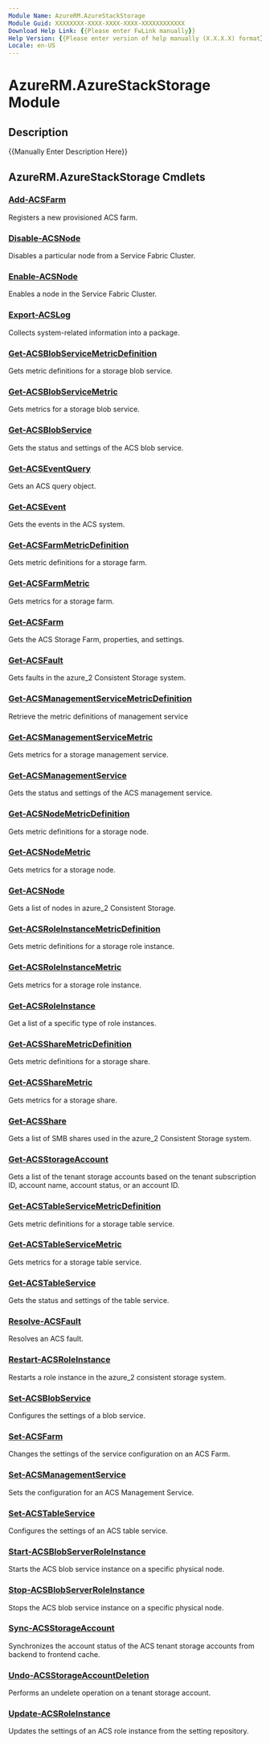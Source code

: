 ```yaml
---
Module Name: AzureRM.AzureStackStorage
Module Guid: XXXXXXXX-XXXX-XXXX-XXXX-XXXXXXXXXXXX
Download Help Link: {{Please enter FwLink manually}}
Help Version: {{Please enter version of help manually (X.X.X.X) format}}
Locale: en-US
---
```


# AzureRM.AzureStackStorage Module
## Description
{{Manually Enter Description Here}}

## AzureRM.AzureStackStorage Cmdlets
### [Add-ACSFarm](.\Add-ACSFarm.md)
Registers a new provisioned ACS farm.


### [Disable-ACSNode](.\Disable-ACSNode.md)
Disables a particular node from a Service Fabric Cluster.


### [Enable-ACSNode](.\Enable-ACSNode.md)
Enables a node in the Service Fabric Cluster.


### [Export-ACSLog](.\Export-ACSLog.md)
Collects system-related information into a package.


### [Get-ACSBlobServiceMetricDefinition](.\Get-ACSBlobServiceMetricDefinition.md)
Gets metric definitions for a storage blob service.


### [Get-ACSBlobServiceMetric](.\Get-ACSBlobServiceMetric.md)
Gets metrics for a storage blob service.


### [Get-ACSBlobService](.\Get-ACSBlobService.md)
Gets the status and settings of the ACS blob service.


### [Get-ACSEventQuery](.\Get-ACSEventQuery.md)
Gets an ACS query object.


### [Get-ACSEvent](.\Get-ACSEvent.md)
Gets the events in the ACS system.


### [Get-ACSFarmMetricDefinition](.\Get-ACSFarmMetricDefinition.md)
Gets metric definitions for a storage farm.


### [Get-ACSFarmMetric](.\Get-ACSFarmMetric.md)
Gets metrics for a storage farm.


### [Get-ACSFarm](.\Get-ACSFarm.md)
Gets the ACS Storage Farm, properties, and settings.


### [Get-ACSFault](.\Get-ACSFault.md)
Gets faults in the azure_2 Consistent Storage system.


### [Get-ACSManagementServiceMetricDefinition](.\Get-ACSManagementServiceMetricDefinition.md)
Retrieve the metric definitions of management service


### [Get-ACSManagementServiceMetric](.\Get-ACSManagementServiceMetric.md)
Gets metrics for a storage management service.


### [Get-ACSManagementService](.\Get-ACSManagementService.md)
Gets the status and settings of the ACS management service.


### [Get-ACSNodeMetricDefinition](.\Get-ACSNodeMetricDefinition.md)
Gets metric definitions for a storage node.


### [Get-ACSNodeMetric](.\Get-ACSNodeMetric.md)
Gets metrics for a storage node.


### [Get-ACSNode](.\Get-ACSNode.md)
Gets a list of nodes in azure_2 Consistent Storage.


### [Get-ACSRoleInstanceMetricDefinition](.\Get-ACSRoleInstanceMetricDefinition.md)
Gets metric definitions for a storage role instance.


### [Get-ACSRoleInstanceMetric](.\Get-ACSRoleInstanceMetric.md)
Gets metrics for a storage role instance.


### [Get-ACSRoleInstance](.\Get-ACSRoleInstance.md)
Get a list of a specific type of role instances.


### [Get-ACSShareMetricDefinition](.\Get-ACSShareMetricDefinition.md)
Gets metric definitions for a storage share.


### [Get-ACSShareMetric](.\Get-ACSShareMetric.md)
Gets metrics for a storage share.


### [Get-ACSShare](.\Get-ACSShare.md)
Gets a list of SMB shares used in the azure_2 Consistent Storage system.


### [Get-ACSStorageAccount](.\Get-ACSStorageAccount.md)
Gets a list of the tenant storage accounts based on the tenant subscription ID, account name, account status, or an account ID.


### [Get-ACSTableServiceMetricDefinition](.\Get-ACSTableServiceMetricDefinition.md)
Gets metric definitions for a storage table service.


### [Get-ACSTableServiceMetric](.\Get-ACSTableServiceMetric.md)
Gets metrics for a storage table service.


### [Get-ACSTableService](.\Get-ACSTableService.md)
Gets the status and settings of the table service.


### [Resolve-ACSFault](.\Resolve-ACSFault.md)
Resolves an ACS fault.


### [Restart-ACSRoleInstance](.\Restart-ACSRoleInstance.md)
Restarts a role instance in the azure_2 consistent storage system.


### [Set-ACSBlobService](.\Set-ACSBlobService.md)
Configures the settings of a blob service.


### [Set-ACSFarm](.\Set-ACSFarm.md)
Changes the settings of the service configuration on an ACS Farm.


### [Set-ACSManagementService](.\Set-ACSManagementService.md)
Sets the configuration for an ACS Management Service.


### [Set-ACSTableService](.\Set-ACSTableService.md)
Configures the settings of an ACS table service.


### [Start-ACSBlobServerRoleInstance](.\Start-ACSBlobServerRoleInstance.md)
Starts the ACS blob service instance on a specific physical node.


### [Stop-ACSBlobServerRoleInstance](.\Stop-ACSBlobServerRoleInstance.md)
Stops the ACS blob service instance on a specific physical node.


### [Sync-ACSStorageAccount](.\Sync-ACSStorageAccount.md)
Synchronizes the account status of the ACS tenant storage accounts from backend to frontend cache.


### [Undo-ACSStorageAccountDeletion](.\Undo-ACSStorageAccountDeletion.md)
Performs an undelete operation on a tenant storage account.


### [Update-ACSRoleInstance](.\Update-ACSRoleInstance.md)
Updates the settings of an ACS role instance from the setting repository.



